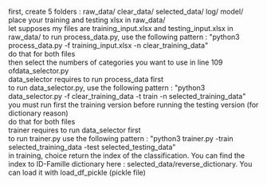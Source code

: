 first, create 5 folders : raw_data/ clear_data/ selected_data/ log/ model/ <br >
place your training and testing xlsx in raw_data/ <br >
let supposes my files are training_input.xlsx and testing_input.xlsx in raw_data/
to run process_data.py, use the following pattern : "python3 process_data.py -f training_input.xlsx -n clear_training_data" <br >
do that for both files <br >
then select the numbers of categories you want to use in line 109 ofdata_selector.py <br />
data_selector requires to run process_data first <br />
to run data_selector.py, use the following pattern : "python3 data_selector.py -f clear_training_data -t train -n selected_training_data" <br >
you must run first the training version before running the testing version (for dictionary reason) <br >
do that for both files <br >
trainer requires to run data_selector first <br >
to run trainer.py use the following pattern : "python3 trainer.py -train selected_training_data -test selected_testing_data" <br >
in training, choice return the index of the classification. You can find the index to ID-Famille dictionary here : selected_data/reverse_dictionary. You can load it with load_df_pickle (pickle file) <br >
